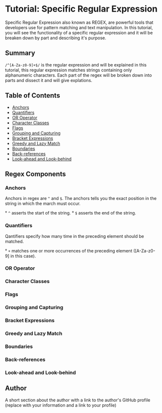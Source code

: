 # Tutorial: Specific Regular Expression

Specific Regular Expression also known as REGEX, are powerful tools that developers use for pattern matching and text manipulation. In this tutorial, you will see the functionality of a specific regular expression and it will be breaken down by part and describing it's purpose.

## Summary

`/^[A-Za-z0-9]+$/` is the regular expression and will be explained in this tutorial, this regular expression matches strings containing only alphanumeric characters. Each part of the regex will be broken down into parts and  dissect it and will give explations.

## Table of Contents

- [Anchors](#anchors)
- [Quantifiers](#quantifiers)
- [OR Operator](#or-operator)
- [Character Classes](#character-classes)
- [Flags](#flags)
- [Grouping and Capturing](#grouping-and-capturing)
- [Bracket Expressions](#bracket-expressions)
- [Greedy and Lazy Match](#greedy-and-lazy-match)
- [Boundaries](#boundaries)
- [Back-references](#back-references)
- [Look-ahead and Look-behind](#look-ahead-and-look-behind)

## Regex Components

### Anchors

Anchors in regex are `^` and `$`. The anchors tells you the exact position in the string in which the march must occur.

° `^` asserts the start of the string.
° `$` asserts the end of the string.

### Quantifiers

Qantifiers specify how many time in the preceding element should be matched.

° `+` matches one or more occurrences of the preceding element ([A-Za-z0-9] in this case).

### OR Operator

### Character Classes

### Flags

### Grouping and Capturing

### Bracket Expressions

### Greedy and Lazy Match

### Boundaries

### Back-references

### Look-ahead and Look-behind

## Author

A short section about the author with a link to the author's GitHub profile (replace with your information and a link to your profile)